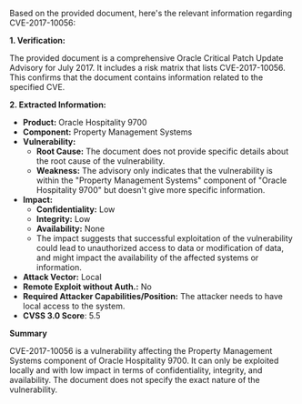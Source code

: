 Based on the provided document, here's the relevant information regarding CVE-2017-10056:

**1. Verification:**

The provided document is a comprehensive Oracle Critical Patch Update Advisory for July 2017. It includes a risk matrix that lists CVE-2017-10056. This confirms that the document contains information related to the specified CVE.

**2. Extracted Information:**

*   **Product:** Oracle Hospitality 9700
*   **Component:** Property Management Systems
*   **Vulnerability:**
    *   **Root Cause:** The document does not provide specific details about the root cause of the vulnerability.
    *   **Weakness:** The advisory only indicates that the vulnerability is within the "Property Management Systems" component of "Oracle Hospitality 9700" but doesn't give more specific information.
*   **Impact:**
    *   **Confidentiality:** Low
    *   **Integrity:** Low
    *   **Availability:** None
    *   The impact suggests that successful exploitation of the vulnerability could lead to unauthorized access to data or modification of data, and might impact the availability of the affected systems or information.
*  **Attack Vector:** Local
*   **Remote Exploit without Auth.:** No
*   **Required Attacker Capabilities/Position:** The attacker needs to have local access to the system.
*  **CVSS 3.0 Score**: 5.5

**Summary**

CVE-2017-10056 is a vulnerability affecting the Property Management Systems component of Oracle Hospitality 9700. It can only be exploited locally and with low impact in terms of confidentiality, integrity, and availability.  The document does not specify the exact nature of the vulnerability.
